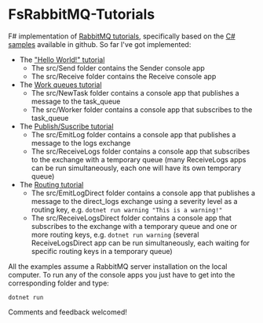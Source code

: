 # FsRabbitMQ-Tutorials
F# implementation of [RabbitMQ tutorials](https://www.rabbitmq.com/getstarted.html), specifically based on the [C# samples](https://github.com/rabbitmq/rabbitmq-tutorials/tree/master/dotnet) available in github. So far I've got implemented:

* The ["Hello World!" tutorial](https://www.rabbitmq.com/tutorials/tutorial-one-dotnet.html)
  * The src/Send folder contains the Sender console app
  * The src/Receive folder contains the Receive console app
* The [Work queues tutorial](https://www.rabbitmq.com/tutorials/tutorial-two-dotnet.html)
  * The src/NewTask folder contains a console app that publishes a message to the task_queue
  * The src/Worker folder contains a console app that subscribes to the task_queue
* The [Publish/Suscribe tutorial](https://www.rabbitmq.com/tutorials/tutorial-three-dotnet.html)
  * The src/EmitLog folder contains a console app that publishes a message to the logs exchange
  * The src/ReceiveLogs folder contains a console app that subscribes to the exchange with a temporary queue (many ReceiveLogs apps can be run simultaneously, each one will have its own temporary queue)
* The [Routing tutorial](https://www.rabbitmq.com/tutorials/tutorial-four-dotnet.html)
  * The src/EmitLogDirect folder contains a console app that publishes a message to the direct_logs exchange using a severity level as a routing key, e.g. `dotnet run warning "This is a warning!"`
  * The src/ReceiveLogsDirect folder contains a console app that subscribes to the exchange with a temporary queue and one or more routing keys, e.g. `dotnet run warning` (several ReceiveLogsDirect app can be run simultaneously, each waiting for specific routing keys in a temporary queue)

All the examples assume a RabbitMQ server installation on the local computer. To run any of the console apps you just have to get into the corresponding folder and type:

    dotnet run

Comments and feedback welcomed!
